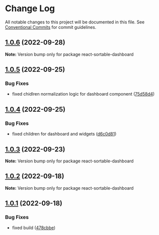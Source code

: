 # Change Log

All notable changes to this project will be documented in this file.
See [Conventional Commits](https://conventionalcommits.org) for commit guidelines.

## [1.0.6](https://github.com/dkonasov/react-sortable-dashboard/compare/react-sortable-dashboard@1.0.5...react-sortable-dashboard@1.0.6) (2022-09-28)

**Note:** Version bump only for package react-sortable-dashboard





## [1.0.5](https://github.com/dkonasov/react-sortable-dashboard/compare/react-sortable-dashboard@1.0.4...react-sortable-dashboard@1.0.5) (2022-09-25)


### Bug Fixes

* fixed chidlren normalization logic for dashboard component ([75d58d4](https://github.com/dkonasov/react-sortable-dashboard/commit/75d58d49ee2b455aedaf3e2f27c5e093d2625882))





## [1.0.4](https://github.com/dkonasov/react-sortable-dashboard/compare/react-sortable-dashboard@1.0.3...react-sortable-dashboard@1.0.4) (2022-09-25)


### Bug Fixes

* fixed children for dashboard and widgets ([d6c0d81](https://github.com/dkonasov/react-sortable-dashboard/commit/d6c0d81c8f6ca993a66bc95b76e9c8c7f0b2c978))





## [1.0.3](https://github.com/dkonasov/react-sortable-dashboard/compare/react-sortable-dashboard@1.0.2...react-sortable-dashboard@1.0.3) (2022-09-23)

**Note:** Version bump only for package react-sortable-dashboard





## [1.0.2](https://github.com/dkonasov/react-sortable-dashboard/compare/react-sortable-dashboard@1.0.1...react-sortable-dashboard@1.0.2) (2022-09-18)

**Note:** Version bump only for package react-sortable-dashboard





## [1.0.1](https://github.com/dkonasov/react-sortable-dashboard/compare/react-sortable-dashboard@1.0.0...react-sortable-dashboard@1.0.1) (2022-09-18)


### Bug Fixes

* fixed build ([478cbbe](https://github.com/dkonasov/react-sortable-dashboard/commit/478cbbea5b66b101692ac47be554e419f689e342))
